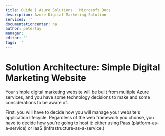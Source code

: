 ```yaml
---
title: Guide | Azure Solutions | Microsoft Docs
description: Azure Digital Marketing Solution
services: ''
documentationcenter: na
author: petertay
manager: 
editor: ''
tags: ''
---
```


# Solution Architecture: Simple Digital Marketing Website

Your simple digital marketing website will be built from multiple Azure services, and you have some technology decisions to make and some considerations to be aware of.

First, you will have to decide how you will manage your website's application lifecycle.
Regardless of the web framework you choose, you have to decide how you're going to host it: either using Paas (platform-as-a-service) or IaaS (infrastructure-as-a-service.)


